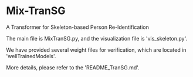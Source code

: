 # Mix-TranSG
A  Transformer for Skeleton-based Person Re-Identification

The main file is MixTranSG.py, and the visualization file is 'vis_skeleton.py'.

We have provided several weight files for verification, which are located in 'wellTrainedModels'.

More details, please refer to the 'README_TranSG.md'.
